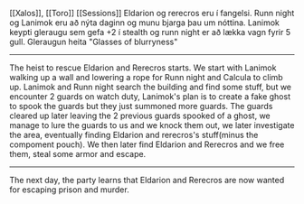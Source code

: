 [[Xalos]], [[Toro]]
[[Sessions]]
Eldarion og rerecros eru í fangelsi. Runn night og Lanimok eru að nýta daginn og munu bjarga þau um nóttina. Lanimok keypti gleraugu sem gefa +2 í stealth og runn night er að lækka vagn fyrir 5 gull.
Gleraugun heita "Glasses of blurryness"

---
The heist to rescue Eldarion and Rerecros starts. We start with Lanimok walking up a wall and lowering a rope for Runn night and Calcula to climb up.
Lanimok and Runn night search the building and find some stuff, but we encounter 2 guards on watch duty, Lanimok's plan is to create a fake ghost to spook the guards but they just summoned more guards. The guards cleared up later leaving the 2 previous guards spooked of a ghost, we manage to lure the guards to us and we knock them out, we later investigate the area, eventually finding Eldarion and rerecros's stuff(minus the compoment pouch). We then later find Eldarion and Rerecros and we free them, steal some armor and escape.

---
The next day, the party learns that Eldarion and Rerecros are now wanted for escaping prison and murder.